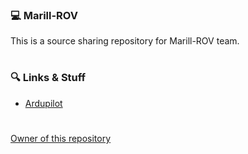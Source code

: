 ### 💻 Marill-ROV
This is a source sharing repository for Marill-ROV team.
#
### 🔍 Links & Stuff
- [Ardupilot](https://github.com/ArduPilot/ardupilot/)
#
[Owner of this repository](https://github.com/draxya/)
